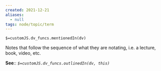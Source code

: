 ```yaml
---
created: 2021-12-21 
aliases:
  - null
tags: node/topic/term
---
```

`$=customJS.dv_funcs.mentionedIn(dv)`

Notes that follow the sequence of what they are notating, i.e. a lecture, book, video, etc.

**See**::
*`$=customJS.dv_funcs.outlinedIn(dv, this)`*